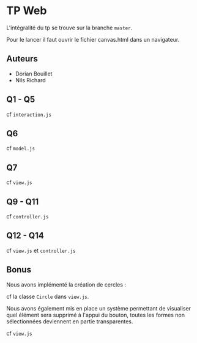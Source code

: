 # TP Web

L'intégralité du tp se trouve sur la branche `master`.

Pour le lancer il faut ouvrir le fichier canvas.html dans un navigateur.

## Auteurs

- Dorian Bouillet
- Nils Richard

## Q1 - Q5

cf `interaction.js`

## Q6

cf `model.js`

## Q7

cf `view.js`

## Q9 - Q11

cf `controller.js`

## Q12 - Q14

cf `view.js` et `controller.js`



## Bonus

Nous avons implémenté la création de cercles : 

cf la classe `Circle` dans `view.js`.



Nous avons également mis en place un système permettant de visualiser quel élément sera supprimé à l'appui du bouton, toutes les formes non sélectionnées deviennent en partie transparentes.

cf `view.js`
